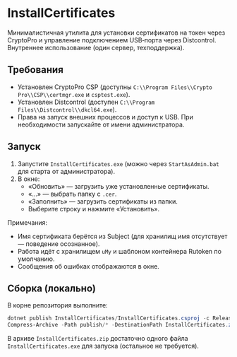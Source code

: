 # InstallСertificates

Минималистичная утилита для установки сертификатов на токен через CryptoPro и управление подключением USB‑порта через Distcontrol. Внутреннее использование (один сервер, техподдержка).

## Требования
- Установлен CryptoPro CSP (доступны `C:\\Program Files\\Crypto Pro\\CSP\\certmgr.exe` и `csptest.exe`).
- Установлен Distcontrol (доступен `C:\\Program Files\\Distcontrol\\dkcl64.exe`).
- Права на запуск внешних процессов и доступ к USB. При необходимости запускайте от имени администратора.

## Запуск
1. Запустите `InstallСertificates.exe` (можно через `StartAsAdmin.bat` для старта от администратора).
2. В окне:
   - «Обновить» — загрузить уже установленные сертификаты.
   - «…» — выбрать папку с `.cer`.
   - «Заполнить» — загрузить сертификаты из папки.
   - Выберите строку и нажмите «Установить».

Примечания:
- Имя сертификата берётся из Subject (для хранилищ имя отсутствует — поведение осознанное).
- Работа идёт с хранилищем `uMy` и шаблоном контейнера Rutoken по умолчанию.
- Сообщения об ошибках отображаются в окне.

## Сборка (локально)
В корне репозитория выполните:

```powershell
dotnet publish InstallСertificates/InstallСertificates.csproj -c Release -r win-x64 -p:PublishSingleFile=true -p:SelfContained=true -p:PublishTrimmed=false -o publish
Compress-Archive -Path publish/* -DestinationPath InstallСertificates.zip -Force
```

В архиве `InstallСertificates.zip` достаточно одного файла `InstallСertificates.exe` для запуска (остальное не требуется).
